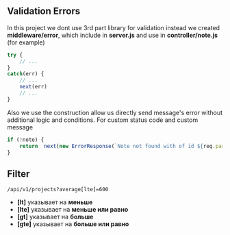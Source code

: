 ## Validation Errors
In this project we dont use 3rd part library for validation instead we created **middleware/error**, which include in **server.js** and use in **controller/note.js** (for example) 
```js
try {
    // ...
}
catch(err) {
    // ...
    next(err)
    // ...
} 
```
Also we use the construction allow us directly send message's error without additional logic and conditions. For custom status code and custom message
```js
if (!note) {
    return	next(new ErrorResponse(`Note not found with of id ${req.params.id}`, 404))
}
```

## Filter
```
/api/v1/projects?average[lte]=600
```
- **[lt]** указывает на **меньше**
- **[lte]** указывает на **меньше или равно**
- **[gt]** указывает на **больше**
- **[gte]** указывает на **больше или равно**

